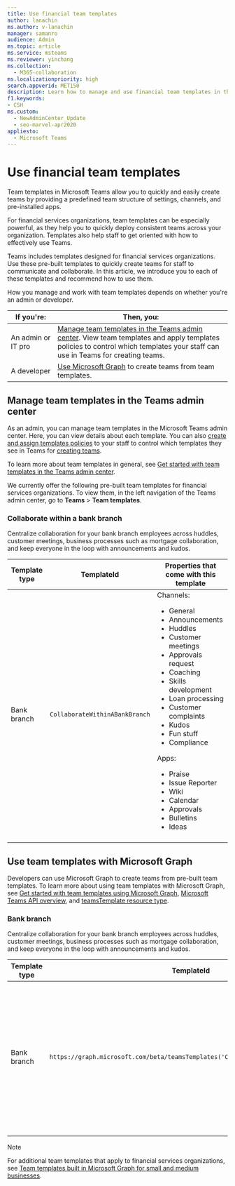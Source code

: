 ```yaml
---
title: Use financial team templates
author: lanachin
ms.author: v-lanachin
manager: samanro
audience: Admin
ms.topic: article
ms.service: msteams
ms.reviewer: yinchang
ms.collection: 
  - M365-collaboration
ms.localizationpriority: high
search.appverid: MET150
description: Learn how to manage and use financial team templates in the Teams admin center and with Microsoft Graph to quickly and easily create teams for your financial services organization. 
f1.keywords:
- CSH
ms.custom: 
  - NewAdminCenter_Update
  - seo-marvel-apr2020
appliesto: 
  - Microsoft Teams
---
```


# Use financial team templates

Team templates in Microsoft Teams allow you to quickly and easily create teams by providing a predefined team structure of settings, channels, and pre-installed apps.

For financial services organizations, team templates can be especially powerful, as they help you to quickly deploy consistent teams across your organization. Templates also help staff to get oriented with how to effectively use Teams.

Teams includes templates designed for financial services organizations. Use these pre-built templates to quickly create teams for staff to communicate and collaborate. In this article, we introduce you to each of these templates and recommend how to use them.

How you manage and work with team templates depends on whether you're an admin or developer.

|If you're: | Then, you: |
| ---- | --------- |
| An admin or IT pro |[Manage team templates in the Teams admin center](#manage-team-templates-in-the-teams-admin-center). View team templates and apply templates policies to control which templates your staff can use in Teams for creating teams. |
| A developer | [Use Microsoft Graph](#use-team-templates-with-microsoft-graph) to create teams from team templates. |

## Manage team templates in the Teams admin center

As an admin, you can manage team templates in the Microsoft Teams admin center. Here, you can view details about each template. You can also [create and assign templates policies](templates-policies.md) to your staff to control which templates they see in Teams for [creating teams](https://support.microsoft.com/office/create-a-team-from-a-template-a90c30f3-9940-4897-ab5b-988e69e4cd9c).

To learn more about team templates in general, see [Get started with team templates in the Teams admin center](get-started-with-teams-templates-in-the-admin-console.md).

We currently offer the following pre-built team templates for financial services organizations. To view them, in the left navigation of the Teams admin center, go to **Teams** > **Team templates**.

### Collaborate within a bank branch

Centralize collaboration for your bank branch employees across huddles, customer meetings, business processes such as mortgage collaboration, and keep everyone in the loop with announcements and kudos.

| Template type |TemplateId| Properties that come with this template |
| ------------------ |--|----------------------------------------------------- |
|Bank branch| `CollaborateWithinABankBranch`|Channels: <ul><li>General<li>Announcements</li><li>Huddles</li><li>Customer meetings</li><li>Approvals request </li><li>Coaching</li><li>Skills development</li><li>Loan processing</li><li>Customer complaints</li><li>Kudos</li><li>Fun stuff</li><li>Compliance</li></ul>Apps:<ul><li>Praise </li><li>Issue Reporter</li><li>Wiki</li><li>Calendar</li><li>Approvals</li><li>Bulletins</li><li>Ideas</li></ul>|
||||

## Use team templates with Microsoft Graph

Developers can use Microsoft Graph to create teams from pre-built team templates. To learn more about using team templates with Microsoft Graph, see [Get started with team templates using Microsoft Graph](get-started-with-teams-templates.md), [Microsoft Teams API overview](/graph/teams-concept-overview?view=graph-rest-1.0), and [teamsTemplate resource type](/graph/api/resources/teamstemplate?view=graph-rest-1.0).

### Bank branch

Centralize collaboration for your bank branch employees across huddles, customer meetings, business processes such as mortgage collaboration, and keep everyone in the loop with announcements and kudos.

| Template type |TemplateId| Template channels |
| ------------------ |--|----------------------------------------------------- |
|Bank branch|`https://graph.microsoft.com/beta/teamsTemplates('CollaborateWithinABankBranch')`|General<br>Announcements<br>Huddles<br>Customer meetings<br>Approvals request<br>Coaching<br>Skills development<br>Loan processing<br>Customer complaints<br>Kudos<br>Fun stuff<br>Compliance|
||||

> [!NOTE]
> For additional team templates that apply to financial services organizations, see [Team templates built in Microsoft Graph for small and medium businesses](smb-templates.md).